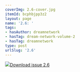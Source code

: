 ```yaml
---
coverImg: 2.6-cover.jpg
itemId: bcphbjpp3z2
layout: page
name: '2.6: '
tags:
- hasAuthor: dreamnetwork
- hasTag: dream-network-volume-2
- hasTag: dreamnetwork
type: post
urlSlug: '2.6'
---
```

<img class="card-journal-img" src="../images/2.6-rect.jpg"/><a href="../files/pdfs/Volume_2/2.6-Fusion-Volume-2_No-5_-of-The-Dream-Network-Bulletin.pdf" download="">Download issue 2.6</a>